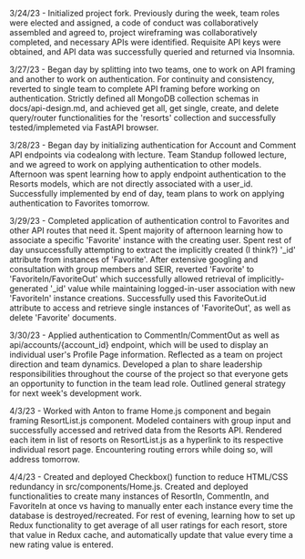 3/24/23 - Initialized project fork. Previously during the week, team roles were elected and assigned, a code of conduct was collaboratively
assembled and agreed to, project wireframing was collaboratively completed, and necessary APIs were identified. Requisite API keys were obtained,
and API data was successfully queried and returned via Insomnia.

3/27/23 - Began day by splitting into two teams, one to work on API framing and another to work on authentication. For continuity and consistency, reverted to single team to complete API framing before working on authentication. Strictly defined all MongoDB collection schemas in docs/api-design.md, and achieved get all, get single, create, and delete query/router functionalities for the 'resorts' collection and successfully tested/implemeted via FastAPI browser.

3/28/23 - Began day by initializing authentication for Account and Comment API endpoints via codealong with lecture. Team Standup followed lecture, and we agreed to work on applying authentication to other models. Afternoon was spent learning how to apply endpoint authentication to the Resorts models, which are not directly associated with a user_id. Successfully implemented by end of day, team plans to work on applying authentication to Favorites tomorrow.

3/29/23 - Completed application of authentication control to Favorites and other API routes that need it. Spent majority of afternoon learning how to associate a specific 'Favorite' instance with the creating user. Spent rest of day unsuccessfully attempting to extract the implicitly created (I think?) '_id' attribute from instances of 'Favorite'. After extensive googling and consultation with group members and SEIR, reverted 'Favorite' to 'FavoriteIn/FavoriteOut' which successfully allowed retrieval of implicitly-generated '_id' value while maintaining logged-in-user association with new 'FavoriteIn' instance creations. Successfully used this FavoriteOut.id attribute to access and retrieve single instances of 'FavoriteOut', as well as delete 'Favorite' documents.

3/30/23 - Applied authentication to CommentIn/CommentOut as well as api/accounts/{account_id} endpoint, which will be used to display an individual user's Profile Page information. Reflected as a team on project direction and team dynamics. Developed a plan to share leadership responsibilities throughout the course of the project so that everyone gets an opportunity to function in the team lead role. Outlined general strategy for next week's development work.

4/3/23 - Worked with Anton to frame Home.js component and begain framing ResortList.js component. Modeled containers with group input and successfully accessed and retrived data from the Resorts API. Rendered each item in list of resorts on ResortList.js as a hyperlink to its respective individual resort page. Encountering routing errors while doing so, will address tomorrow.

4/4/23 - Created and deployed Checkbox() function to reduce HTML/CSS redundancy in src/components/Home.js. Created and deployed functionalities to create many instances of ResortIn, CommentIn, and FavoriteIn at once vs having to manually enter each instance every time the database is destroyed/recreated. For rest of evening, learning how to set up Redux functionality to get average of all user ratings for each resort, store that value in Redux cache, and automatically update that value every time a new rating value is entered.
